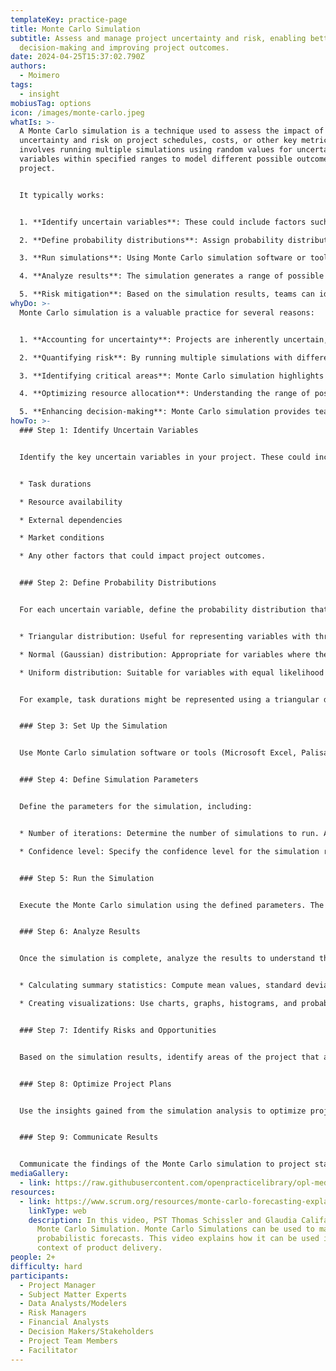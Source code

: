```yaml
---
templateKey: practice-page
title: Monte Carlo Simulation
subtitle: Assess and manage project uncertainty and risk, enabling better
  decision-making and improving project outcomes.
date: 2024-04-25T15:37:02.790Z
authors:
  - Moimero
tags:
  - insight
mobiusTag: options
icon: /images/monte-carlo.jpeg
whatIs: >-
  A Monte Carlo simulation is a technique used to assess the impact of
  uncertainty and risk on project schedules, costs, or other key metrics. It
  involves running multiple simulations using random values for uncertain
  variables within specified ranges to model different possible outcomes for the
  project.


  It typically works:


  1. **Identify uncertain variables**: These could include factors such as task durations, resource availability, external dependencies, or market conditions that could affect the project.

  2. **Define probability distributions**: Assign probability distributions to each uncertain variable. For example, task durations might follow a triangular distribution based on optimistic, most likely, and pessimistic estimates.

  3. **Run simulations**: Using Monte Carlo simulation software or tools (Microsoft Excel, Palisade @RISK, Oracle Crystal Ball, Simul8, AnyLogic, Python, R), the project model is simulated numerous times (often thousands or more) with different random values drawn from the defined probability distributions for each uncertain variable.

  4. **Analyze results**: The simulation generates a range of possible outcomes for the project, including potential completion dates, costs, or other metrics. Through statistical analysis of the simulation results, you can identify the likelihood of meeting project deadlines, staying within budget, or achieving other project objectives.

  5. **Risk mitigation**: Based on the simulation results, teams can identify high-risk areas and develop strategies to mitigate those risks. This might involve adjusting project plans, allocating additional resources, or implementing contingency plans.
whyDo: >-
  Monte Carlo simulation is a valuable practice for several reasons:


  1. **Accounting for uncertainty**: Projects are inherently uncertain, with various factors such as task durations, resource availability, and external dependencies subject to change. Monte Carlo simulation allows project managers to incorporate this uncertainty into their planning and decision-making process, leading to more realistic project schedules, budgets, and risk assessments.

  2. **Quantifying risk**: By running multiple simulations with different sets of random values for uncertain variables, Monte Carlo simulation provides a range of possible outcomes for the project. This allows teams to quantify the likelihood of meeting project deadlines, staying within budget, or achieving other project objectives, helping them better understand and manage project risk.

  3. **Identifying critical areas**: Monte Carlo simulation highlights areas of the project that are most sensitive to uncertainty and risk. By analyzing the simulation results, teams can identify high-risk tasks, resources, or dependencies that may need closer attention or additional mitigation strategies.

  4. **Optimizing resource allocation**: Understanding the range of possible project outcomes enables teams to optimize resource allocation and contingency planning. They can allocate resources more effectively to critical tasks or areas of the project with higher uncertainty, ensuring that resources are used efficiently and effectively.

  5. **Enhancing decision-making**: Monte Carlo simulation provides teams with valuable insights into the potential impacts of different decisions and strategies on project outcomes. Armed with this information, teams can make more informed decisions, prioritize actions, and communicate project risks and uncertainties more effectively to stakeholders.
howTo: >-
  ### Step 1: Identify Uncertain Variables


  Identify the key uncertain variables in your project. These could include:


  * Task durations

  * Resource availability

  * External dependencies

  * Market conditions

  * Any other factors that could impact project outcomes.


  ### Step 2: Define Probability Distributions


  For each uncertain variable, define the probability distribution that represents its uncertainty. Common distributions include:


  * Triangular distribution: Useful for representing variables with three-point estimates (optimistic, most likely, pessimistic).

  * Normal (Gaussian) distribution: Appropriate for variables where the data follows a bell-shaped curve.

  * Uniform distribution: Suitable for variables with equal likelihood across a range of values.


  For example, task durations might be represented using a triangular distribution based on optimistic, most likely, and pessimistic estimates.


  ### Step 3: Set Up the Simulation


  Use Monte Carlo simulation software or tools (Microsoft Excel, Palisade @RISK, Oracle Crystal Ball, Simul8, AnyLogic, Python, R), to set up the simulation model. Input the uncertain variables along with their defined probability distributions.


  ### Step 4: Define Simulation Parameters


  Define the parameters for the simulation, including:


  * Number of iterations: Determine the number of simulations to run. A larger number of iterations will result in more accurate and reliable results but will require more computational resources.

  * Confidence level: Specify the confidence level for the simulation results, typically set at 90% or 95%.


  ### Step 5: Run the Simulation


  Execute the Monte Carlo simulation using the defined parameters. The software will randomly sample values from the probability distributions for each uncertain variable and calculate the resulting project outcomes for each iteration.


  ### Step 6: Analyze Results


  Once the simulation is complete, analyze the results to understand the range of possible project outcomes. Key analysis tasks include:


  * Calculating summary statistics: Compute mean values, standard deviations, percentiles, and other relevant metrics for project performance indicators such as duration, cost, and resource utilization.

  * Creating visualizations: Use charts, graphs, histograms, and probability distributions to visualize the simulation results and gain insights into the variability and uncertainty of project outcomes.


  ### Step 7: Identify Risks and Opportunities


  Based on the simulation results, identify areas of the project that are most sensitive to uncertainty and risk. Assess the potential impact of these risks on project objectives and identify opportunities to mitigate or exploit them.


  ### Step 8: Optimize Project Plans


  Use the insights gained from the simulation analysis to optimize project plans and resource allocation. Adjust project schedules, budgets, or contingency plans as needed to account for uncertainty and mitigate identified risks. Consider alternative strategies or scenarios to improve project outcomes.


  ### Step 9: Communicate Results


  Communicate the findings of the Monte Carlo simulation to project stakeholders. Clearly communicate the level of uncertainty and risk associated with the project and the implications for project planning and decision-making. Use visualizations such as charts, graphs, or probability distributions to effectively communicate complex information.
mediaGallery:
  - link: https://raw.githubusercontent.com/openpracticelibrary/opl-media/master/images/monte-carlo.webp
resources:
  - link: https://www.scrum.org/resources/monte-carlo-forecasting-explained
    linkType: web
    description: In this video, PST Thomas Schissler and Glaudia Califano explain
      Monte Carlo Simulation. Monte Carlo Simulations can be used to make
      probabilistic forecasts. This video explains how it can be used in the
      context of product delivery.
people: 2+
difficulty: hard
participants:
  - Project Manager
  - Subject Matter Experts
  - Data Analysts/Modelers
  - Risk Managers
  - Financial Analysts
  - Decision Makers/Stakeholders
  - Project Team Members
  - Facilitator
---
```

